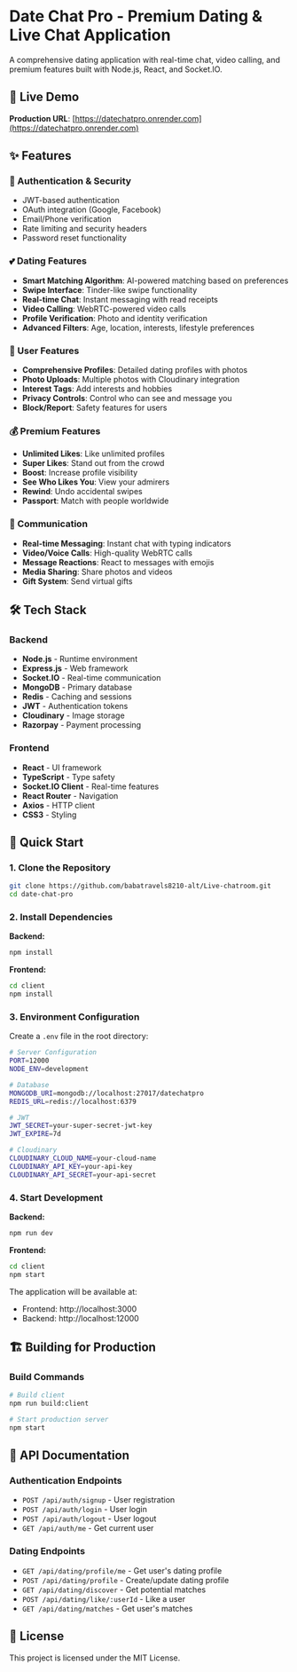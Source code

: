# Date Chat Pro - Premium Dating & Live Chat Application

A comprehensive dating application with real-time chat, video calling, and premium features built with Node.js, React, and Socket.IO.

## 🚀 Live Demo

**Production URL**: [https://datechatpro.onrender.com](https://datechatpro.onrender.com)

## ✨ Features

### 🔐 Authentication & Security
- JWT-based authentication
- OAuth integration (Google, Facebook)
- Email/Phone verification
- Rate limiting and security headers
- Password reset functionality

### 💕 Dating Features
- **Smart Matching Algorithm**: AI-powered matching based on preferences
- **Swipe Interface**: Tinder-like swipe functionality
- **Real-time Chat**: Instant messaging with read receipts
- **Video Calling**: WebRTC-powered video calls
- **Profile Verification**: Photo and identity verification
- **Advanced Filters**: Age, location, interests, lifestyle preferences

### 📱 User Features
- **Comprehensive Profiles**: Detailed dating profiles with photos
- **Photo Uploads**: Multiple photos with Cloudinary integration
- **Interest Tags**: Add interests and hobbies
- **Privacy Controls**: Control who can see and message you
- **Block/Report**: Safety features for users

### 💰 Premium Features
- **Unlimited Likes**: Like unlimited profiles
- **Super Likes**: Stand out from the crowd
- **Boost**: Increase profile visibility
- **See Who Likes You**: View your admirers
- **Rewind**: Undo accidental swipes
- **Passport**: Match with people worldwide

### 💬 Communication
- **Real-time Messaging**: Instant chat with typing indicators
- **Video/Voice Calls**: High-quality WebRTC calls
- **Message Reactions**: React to messages with emojis
- **Media Sharing**: Share photos and videos
- **Gift System**: Send virtual gifts

## 🛠️ Tech Stack

### Backend
- **Node.js** - Runtime environment
- **Express.js** - Web framework
- **Socket.IO** - Real-time communication
- **MongoDB** - Primary database
- **Redis** - Caching and sessions
- **JWT** - Authentication tokens
- **Cloudinary** - Image storage
- **Razorpay** - Payment processing

### Frontend
- **React** - UI framework
- **TypeScript** - Type safety
- **Socket.IO Client** - Real-time features
- **React Router** - Navigation
- **Axios** - HTTP client
- **CSS3** - Styling

## 🚀 Quick Start

### 1. Clone the Repository
```bash
git clone https://github.com/babatravels8210-alt/Live-chatroom.git
cd date-chat-pro
```

### 2. Install Dependencies

**Backend:**
```bash
npm install
```

**Frontend:**
```bash
cd client
npm install
```

### 3. Environment Configuration

Create a `.env` file in the root directory:

```bash
# Server Configuration
PORT=12000
NODE_ENV=development

# Database
MONGODB_URI=mongodb://localhost:27017/datechatpro
REDIS_URL=redis://localhost:6379

# JWT
JWT_SECRET=your-super-secret-jwt-key
JWT_EXPIRE=7d

# Cloudinary
CLOUDINARY_CLOUD_NAME=your-cloud-name
CLOUDINARY_API_KEY=your-api-key
CLOUDINARY_API_SECRET=your-api-secret
```

### 4. Start Development

**Backend:**
```bash
npm run dev
```

**Frontend:**
```bash
cd client
npm start
```

The application will be available at:
- Frontend: http://localhost:3000
- Backend: http://localhost:12000

## 🏗️ Building for Production

### Build Commands
```bash
# Build client
npm run build:client

# Start production server
npm start
```

## 📱 API Documentation

### Authentication Endpoints
- `POST /api/auth/signup` - User registration
- `POST /api/auth/login` - User login
- `POST /api/auth/logout` - User logout
- `GET /api/auth/me` - Get current user

### Dating Endpoints
- `GET /api/dating/profile/me` - Get user's dating profile
- `POST /api/dating/profile` - Create/update dating profile
- `GET /api/dating/discover` - Get potential matches
- `POST /api/dating/like/:userId` - Like a user
- `GET /api/dating/matches` - Get user's matches

## 📄 License

This project is licensed under the MIT License.